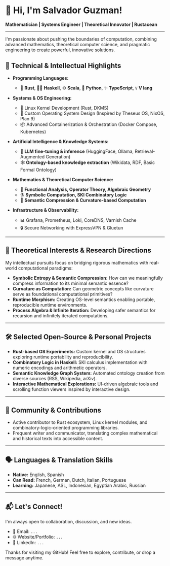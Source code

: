 # 👋 Hi, I'm Salvador Guzman!

**Mathematician | Systems Engineer | Theoretical Innovator | Rustacean**

---

I'm passionate about pushing the boundaries of computation, combining advanced mathematics, theoretical computer science, and pragmatic engineering to create powerful, innovative solutions.

## 🚀 **Technical & Intellectual Highlights**

- **Programming Languages:**
  - 🚧 **Rust**, 🧑‍💻 **Haskell**, ⚙️ **Scala**, 🐍 **Python**, ✨ **TypeScript**, `V` **V lang**

- **Systems & OS Engineering:**
  - 🐧 Linux Kernel Development (Rust, DKMS)
  - 🔧 Custom Operating System Design (Inspired by Theseus OS, NixOS, Plan 9)
  - 📦 Advanced Containerization & Orchestration (Docker Compose, Kubernetes)

- **Artificial Intelligence & Knowledge Systems:**
  - 🤖 **LLM fine-tuning & inference** (HuggingFace, Ollama, Retrieval-Augmented Generation)
  - 🕸️ **Ontology-based knowledge extraction** (Wikidata, RDF, Basic Formal Ontology)

- **Mathematics & Theoretical Computer Science:**
  - 📐 **Functional Analysis, Operator Theory, Algebraic Geometry**
  - ⚗️ **Symbolic Computation, SKI Combinatory Logic**
  - 🔄 **Semantic Compression & Curvature-based Computation**

- **Infrastructure & Observability:**
  - 📊 Grafana, Prometheus, Loki, CoreDNS, Varnish Cache
  - 🔒 Secure Networking with ExpressVPN & Gluetun

---

## 🧠 **Theoretical Interests & Research Directions**

My intellectual pursuits focus on bridging rigorous mathematics with real-world computational paradigms:

- **Symbolic Entropy & Semantic Compression:** How can we meaningfully compress information to its minimal semantic essence?
- **Curvature as Computation:** Can geometric concepts like curvature serve as foundational computational primitives?
- **Runtime Morphism:** Creating OS-level semantics enabling portable, reproducible runtime environments.
- **Process Algebra & Infinite Iteration:** Developing safer semantics for recursion and infinitely iterated computations.

---

## 🛠️ **Selected Open-Source & Personal Projects**

- **Rust-based OS Experiments:** Custom kernel and OS structures exploring runtime portability and reproducibility.
- **Combinatory Logic in Haskell:** SKI calculus implementation with numeric encodings and arithmetic operators.
- **Semantic Knowledge Graph System:** Automated ontology creation from diverse sources (RSS, Wikipedia, arXiv).
- **Interactive Mathematical Explorations:** UI-driven algebraic tools and scrolling function viewers inspired by interactive design.

---

## 🌟 **Community & Contributions**

- Active contributor to Rust ecosystem, Linux kernel modules, and combinatory-logic-oriented programming libraries.
- Frequent writer and communicator, translating complex mathematical and historical texts into accessible content.

---

## 🗣️ **Languages & Translation Skills**

- **Native:** English, Spanish
- **Can Read:** French, German, Dutch, Italian, Portuguese
- **Learning:** Japanese, ASL, Indonesian, Egyptian Arabic, Russian

---

## 📬 **Let's Connect!**

I'm always open to collaboration, discussion, and new ideas.

- 📧 Email: `...`
- 🌐 Website/Portfolio: `...`
- 🔗 LinkedIn: `...`

Thanks for visiting my GitHub! Feel free to explore, contribute, or drop a message anytime.
